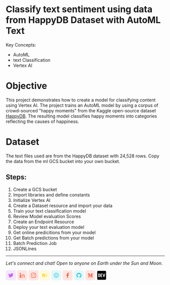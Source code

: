 
# Classify text sentiment using data from HappyDB Dataset with AutoML Text

Key Concepts: 
- AutoML 
- text Classification
- Vertex AI

# Objective 
This project demonstrates how to create a model for classifying content using Vertex AI. The project trains an AutoML model by using a corpus of crowd-sourced "happy moments" from the Kaggle open-source dataset [HappyDB](https://www.kaggle.com/ritresearch/happydb). The resulting model classifies happy moments into categories reflecting the causes of happiness.

# Dataset
The text files used are from the HappyDB dataset with 24,528 rows. Copy the data from the ml GCS bucket into your own bucket. 

## Steps:
1. Create a GCS bucket 
1. Import libraries and define constants 
1. Initialize Vertex AI
1. Create a Dataset resource and import your data 
1. Train your text classification model 
1. Review Model evaluation Scores 
1. Create an Endpoint Resource
1. Deploy your text evaluation model 
1. Get online predicitions from your model 
1. Get Batch predictions from your model 
1. Batch Prediction Job 
1. JSONLines 


--------------------------------------------------------------------------------

_Let's connect and chat! Open to anyone on Earth under the Sun and Moon._

[![](https://github.com/paulycloud/paulycloud/blob/main/assets/twitter.png)](https://twitter.com/paulycloud) [![](https://github.com/paulycloud/paulycloud/blob/main/assets/linkedin.png)](https://www.linkedin.com/in/paulmkamau/) [![](https://github.com/paulycloud/paulycloud/blob/main/assets/insta.png)](https://www.instagram.com/paulykamau) [![](https://github.com/paulycloud/paulycloud/blob/main/assets/behance.png)](https://www.behance.net/paulycloud) [![](https://github.com/paulycloud/paulycloud/blob/main/assets/dribbble.png)](https://dribbble.com/paulycloud) [![](https://github.com/paulycloud/paulycloud/blob/main/assets/facebook.png)](https://www.facebook.com/paul.m.kamau.3/) [![](https://github.com/paulycloud/paulycloud/blob/main/assets/github.png)](https://github.com/paulycloud) [![](https://github.com/paulycloud/paulycloud/blob/main/assets/medium.png)](https://medium.com/@paulkamau) [![](https://github.com/paulycloud/paulycloud/blob/main/assets/dev.png)](https://dev.to/paulycloud)